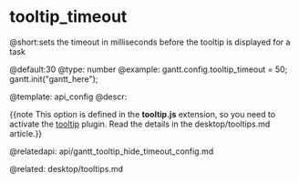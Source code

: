 tooltip_timeout
=============

@short:sets the timeout in milliseconds before the tooltip is displayed for a task
	
@default:30
@type: number
@example:
gantt.config.tooltip_timeout = 50;
gantt.init("gantt_here");


@template:	api_config
@descr:

{{note This option is defined in the **tooltip.js** extension, so you need to activate the [tooltip](desktop/extensions_list.md#tooltip) plugin. Read the details in the desktop/tooltips.md article.}}



@relatedapi:
api/gantt_tooltip_hide_timeout_config.md

@related:
   desktop/tooltips.md
